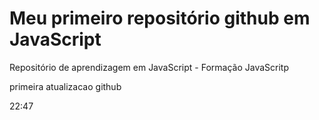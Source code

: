 # Meu primeiro repositório github em JavaScript
Repositório de aprendizagem em JavaScript - Formação JavaScritp 

primeira atualizacao github

 22:47
